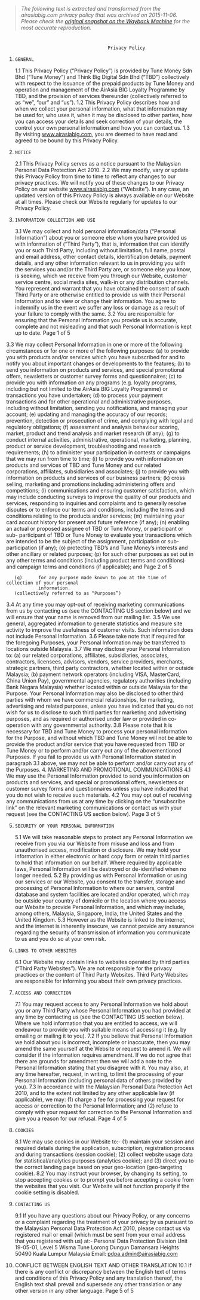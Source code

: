 > *The following text is extracted and transformed from the airasiabig.com privacy policy that was archived on 2015-11-06. Please check the [original snapshot on the Wayback Machine](https://web.archive.org/web/20151106023415id_/http%3A//www.airasiabig.com/global/en/assets/pdf/privacypolicy.pdf) for the most accurate reproduction.*

# 

                                          Privacy Policy
1.     GENERAL
   1.1   This Privacy Policy (“Privacy Policy”) is provided by Tune Money Sdn Bhd (“Tune Money”) and
         Think Big Digital Sdn Bhd (“TBD”) collectively with respect to the issuance of the prepaid
         products by Tune Money and operation and management of the AirAsia BIG Loyalty
         Programme by TBD, and the provision of services thereunder (collectively referred to as “we”,
         “our” and “us”).
   1.2   This Privacy Policy describes how and when we collect your personal information, what that
         information may be used for, who uses it, when it may be disclosed to other parties, how you
         can access your details and seek correction of your details, the control your own personal
         information and how you can contact us.
   1.3   By visiting www.airasiabig.com, you are deemed to have read and agreed to be bound by this
         Privacy Policy.
2.     NOTICE
   2.1   This Privacy Policy serves as a notice pursuant to the Malaysian Personal Data Protection Act
         2010.
   2.2   We may modify, vary or update this Privacy Policy from time to time to reflect any changes to
         our privacy practices. We will notify you of these changes to our Privacy Policy on our website
         www.airasiabig.com (“Website”). In any case, an updated version of this Privacy Policy is
         always available on our Website at all times. Please check our Website regularly for updates
         to our Privacy Policy.
3.     INFORMATION COLLECTION AND USE
   3.1   We may collect and hold personal information/data (“Personal Information”) about you or
         someone else whom you have provided us with information of (“Third Party”), that is,
         information that can identify you or such Third Party, including without limitation, full name,
         postal and email address, other contact details, identification details, payment details, and
         any other information relevant to us in providing you with the services you and/or the Third
         Party are, or someone else you know, is seeking, which we receive from you through our
         Website, customer service centre, social media sites, walk-in or any distribution channels. You
         represent and warrant that you have obtained the consent of such Third Party or are
         otherwise entitled to provide us with their Personal Information and to view or change their
         information. You agree to indemnify us in the event we suffer any loss or damage as a result
         of your failure to comply with the same.
   3.2   You are responsible for ensuring that the Personal Information you provide us is accurate,
         complete and not misleading and that such Personal Information is kept up to date.
                                                                                               Page 1 of 5


3.3    We may collect Personal Information in one or more of the following circumstances or for one
       or more of the following purposes:
    (a)     to provide you with products and/or services which you have subscribed for and to
            notify you about important changes or developments to the features;
    (b)     to send you information on products and services, and special promotional offers,
            newsletters or customer survey forms and questionnaires;
    (c)     to provide you with information on any programs (e.g. loyalty programs, including but
            not limited to the AirAsia BIG Loyalty Programme) or transactions you have undertaken;
    (d)     to process your payment transactions and for other operational and administrative
            purposes, including without limitation, sending you notifications, and managing your
            account;
    (e)     updating and managing the accuracy of our records; prevention, detection or
            prosecution of crime, and complying with legal and regulatory obligations;
    (f)     assessment and analysis behaviour scoring, market, product and trend analysis and
            market research (if any);
    (g)     to conduct internal activities, administrative, operational, marketing, planning, product
            or service development, troubleshooting and research requirements;
    (h)     to administer your participation in contests or campaigns that we may run from time to
            time;
    (i)     to provide you with information on products and services of TBD and Tune Money and
            our related corporations, affiliates, subsidiaries and associates;
    (j)     to provide you with information on products and services of our business partners;
    (k)     cross selling, marketing and promotions including administering offers and
            competitions;
    (l)     communications and ensuring customer satisfaction, which may include conducting
            surveys to improve the quality of our products and services, responding to inquiries and
            complaints and to generally resolve disputes or to enforce our terms and conditions,
            including the terms and conditions relating to the products and/or services;
    (m)     maintaining your card account history for present and future reference (if any);
    (n)     enabling an actual or proposed assignee of TBD or Tune Money, or participant or sub-
            participant of TBD or Tune Money to evaluate your transactions which are intended to
            be the subject of the assignment, participation or sub-participation (if any);
    (o)     protecting TBD’s and Tune Money’s interests and other ancillary or related purposes;
    (p)     for such other purposes as set out in any other terms and conditions (including product
            terms and conditions) and campaign terms and conditions (if applicable); and
                                                                                            Page 2 of 5


       (q)      for any purpose made known to you at the time of collection of your personal
                information.
       (collectively referred to as “Purposes”)
   3.4   At any time you may opt-out of receiving marketing communications from us by contacting us
         (see the CONTACTING US section below) and we will ensure that your name is removed from
         our mailing list.
   3.5   We use general, aggregated information to generate statistics and measure site activity to
         improve the usefulness of customer visits. Such information does not include Personal
         Information.
   3.6   Please take note that if required for the foregoing Purposes, your Personal Information may
         be transferred to locations outside Malaysia.
   3.7   We may disclose your Personal Information to:
       (a)      our related corporations, affiliates, subsidiaries, associates, contractors, licensees,
                advisors, vendors, service providers, merchants, strategic partners, third party
                contractors, whether located within or outside Malaysia;
       (b)      payment network operators (including VISA, MasterCard, China Union Pay),
                governmental agencies, regulatory authorities (including Bank Negara Malaysia)
                whether located within or outside Malaysia
         for the Purpose.
         Your Personal Information may also be disclosed to other third parties with whom we have
         commercial relationships, for marketing, advertising and related purposes, unless you have
         indicated that you do not wish for us to disclose to such third parties for marketing and
         advertising purposes, and as required or authorised under law or provided in co-operation
         with any governmental authority.
   3.8   Please note that it is necessary for TBD and Tune Money to process your personal information
         for the Purpose, and without which TBD and Tune Money will not be able to provide the
         product and/or service that you have requested from TBD or Tune Money or to perform
         and/or carry out any of the abovementioned Purposes. If you fail to provide us with Personal
         Information stated in paragraph 3.1 above, we may not be able to perform and/or carry out
         any of the Purposes.
4.     MARKETING AND PROMOTIONAL COMMUNICATIONS
   4.1   We may use the Personal Information provided to send you information on products and
         services, and special or promotional offers, newsletters or customer survey forms and
         questionnaires unless you have indicated that you do not wish to receive such materials.
   4.2   You may opt out of receiving any communications from us at any time by clicking on the
         “unsubscribe link” on the relevant marketing communications or contact us with your request
         (see the CONTACTING US section below).
                                                                                              Page 3 of 5


5.     SECURITY OF YOUR PERSONAL INFORMATION
   5.1   We will take reasonable steps to protect any Personal Information we receive from you via
         our Website from misuse and loss and from unauthorised access, modification or disclosure.
         We may hold your information in either electronic or hard copy form or retain third parties to
         hold that information on our behalf. Where required by applicable laws, Personal Information
         will be destroyed or de-identified when no longer needed.
   5.2   By providing us with Personal Information or using our services or our Website, you consent
         to the transfer, storage and processing of Personal Information to where our servers, central
         database and system facilities are located and/or operated, which may be outside your
         country of domicile or the location where you access our Website to provide Personal
         Information, and which may include, among others, Malaysia, Singapore, India, the United
         States and the United Kingdom.
   5.3   However as the Website is linked to the internet, and the internet is inherently insecure, we
         cannot provide any assurance regarding the security of transmission of information you
         communicate to us and you do so at your own risk.
6.     LINKS TO OTHER WEBSITES
   6.1   Our Website may contain links to websites operated by third parties (“Third Party Websites”).
         We are not responsible for the privacy practices or the content of Third Party Websites. Third
         Party Websites are responsible for informing you about their own privacy practices.
7.     ACCESS AND CORRECTION
   7.1   You may request access to any Personal Information we hold about you or any Third Party
         whose Personal Information you had provided at any time by contacting us (see the
         CONTACTING US section below). Where we hold information that you are entitled to access,
         we will endeavour to provide you with suitable means of accessing it (e.g. by emailing or
         mailing it to you).
   7.2   If you believe that Personal Information we hold about you is incorrect, incomplete or
         inaccurate, then you may amend the same yourself at the Website or request to amend it. We
         will consider if the information requires amendment. If we do not agree that there are grounds
         for amendment then we will add a note to the Personal Information stating that you disagree
         with it. You may also, at any time hereafter, request, in writing, to limit the processing of your
         Personal Information (including personal data of others provided by you).
   7.3   In accordance with the Malaysian Personal Data Protection Act 2010, and to the extent not
         limited by any other applicable law (if applicable), we may:
       (1)      charge a fee for processing your request for access or correction to the Personal
                Information; and
       (2)      refuse to comply with your request for correction to the Personal Information and give
                you a reason for our refusal.
                                                                                                  Page 4 of 5


8.     COOKIES
   8.1    We may use cookies in our Website to:-
       (1)      maintain your session and required details during the application, subscription,
                registration process and during transactions (session cookie);
       (2)      collect website usage data for statistical/analytics purposes (analytics cookie); and
       (3)      direct you to the correct landing page based on your geo-location (geo-targeting
                cookie).
   8.2    You may instruct your browser, by changing its setting, to stop accepting cookies or to prompt
          you before accepting a cookie from the websites that you visit. Our Website will not function
          properly if the cookie setting is disabled.
9.     CONTACTING US
   9.1    If you have any questions about our Privacy Policy, or any concerns or a complaint regarding
          the treatment of your privacy by us pursuant to the Malaysian Personal Data Protection Act
          2010, please contact us via registered mail or email (which must be sent from your email
          address that you registered with us) at:-
       Personal Data Protection Division
       Unit 19-05-01, Level 5
       Wisma Tune
       Lorong Dungun
       Damansara Heights
       50490 Kuala Lumpur
       Malaysia
       Email: pdpa.admin@airasiabig.com
10.    CONFLICT BETWEEN ENGLISH TEXT AND OTHER TRANSLATION
10.1   If there is any conflict or discrepancy between the English text of terms and conditions of this
       Privacy Policy and any translation thereof, the English text shall prevail and supersede any
       other translation or any other version in any other language.
                                                                                                 Page 5 of 5
